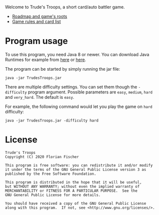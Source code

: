 Welcome to Trude's Troops, a short card/auto battler game.

- [Roadmap and game's roots](https://github.com/Flolle/TrudesTroops/wiki)
- [Game rules and card list](https://github.com/Flolle/TrudesTroops/wiki/Game-rules)


# Program usage

To use this program, you need Java 8 or newer. You can download Java Runtimes for example from [here](https://adoptopenjdk.net/) or [here](https://www.azul.com/downloads/zulu-community/).

The program can be started by simply running the jar file:

```
java -jar TrudesTroops.jar
```

There are multiple difficulty settings. You can set them though the `-difficulty` program argument. Possible parameters
are `easy`, `medium`, `hard` and `very_hard`. The default is `easy`.

For example, the following command would let you play the game on `hard` difficulty:

```
java -jar TrudesTroops.jar -difficulty hard
```


# License

```
Trude's Troops
Copyright (C) 2020 Florian Fischer

This program is free software: you can redistribute it and/or modify
it under the terms of the GNU General Public License version 3 as
published by the Free Software Foundation.

This program is distributed in the hope that it will be useful,
but WITHOUT ANY WARRANTY; without even the implied warranty of
MERCHANTABILITY or FITNESS FOR A PARTICULAR PURPOSE.  See the
GNU General Public License for more details.

You should have received a copy of the GNU General Public License
along with this program.  If not, see <http://www.gnu.org/licenses/>.
```
